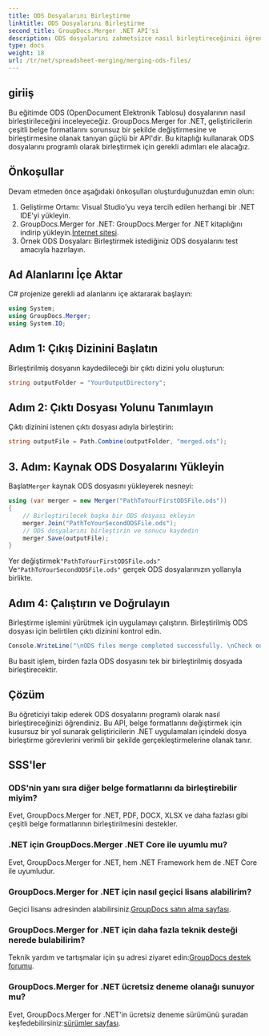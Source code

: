 ```yaml
---
title: ODS Dosyalarını Birleştirme
linktitle: ODS Dosyalarını Birleştirme
second_title: GroupDocs.Merger .NET API'si
description: ODS dosyalarını zahmetsizce nasıl birleştireceğinizi öğrenin. Kusursuz belge işleme için adım adım kılavuzumuzu izleyin.
type: docs
weight: 18
url: /tr/net/spreadsheet-merging/merging-ods-files/
---
```

## giriiş
Bu eğitimde ODS (OpenDocument Elektronik Tablosu) dosyalarının nasıl birleştirileceğini inceleyeceğiz. GroupDocs.Merger for .NET, geliştiricilerin çeşitli belge formatlarını sorunsuz bir şekilde değiştirmesine ve birleştirmesine olanak tanıyan güçlü bir API'dir. Bu kitaplığı kullanarak ODS dosyalarını programlı olarak birleştirmek için gerekli adımları ele alacağız.
## Önkoşullar
Devam etmeden önce aşağıdaki önkoşulları oluşturduğunuzdan emin olun:
1. Geliştirme Ortamı: Visual Studio'yu veya tercih edilen herhangi bir .NET IDE'yi yükleyin.
2.  GroupDocs.Merger for .NET: GroupDocs.Merger for .NET kitaplığını indirip yükleyin.[İnternet sitesi](https://releases.groupdocs.com/merger/net/).
3. Örnek ODS Dosyaları: Birleştirmek istediğiniz ODS dosyalarını test amacıyla hazırlayın.

## Ad Alanlarını İçe Aktar
C# projenize gerekli ad alanlarını içe aktararak başlayın:
```csharp
using System; 
using GroupDocs.Merger;
using System.IO;
```
## Adım 1: Çıkış Dizinini Başlatın
Birleştirilmiş dosyanın kaydedileceği bir çıktı dizini yolu oluşturun:
```csharp
string outputFolder = "YourOutputDirectory";
```
## Adım 2: Çıktı Dosyası Yolunu Tanımlayın
Çıktı dizinini istenen çıktı dosyası adıyla birleştirin:
```csharp
string outputFile = Path.Combine(outputFolder, "merged.ods");
```
## 3. Adım: Kaynak ODS Dosyalarını Yükleyin
 Başlat`Merger` kaynak ODS dosyasını yükleyerek nesneyi:
```csharp
using (var merger = new Merger("PathToYourFirstODSFile.ods"))
{
    // Birleştirilecek başka bir ODS dosyası ekleyin
    merger.Join("PathToYourSecondODSFile.ods");
    // ODS dosyalarını birleştirin ve sonucu kaydedin
    merger.Save(outputFile);
}
```
 Yer değiştirmek`"PathToYourFirstODSFile.ods"` Ve`"PathToYourSecondODSFile.ods"` gerçek ODS dosyalarınızın yollarıyla birlikte.
## Adım 4: Çalıştırın ve Doğrulayın
Birleştirme işlemini yürütmek için uygulamayı çalıştırın. Birleştirilmiş ODS dosyası için belirtilen çıktı dizinini kontrol edin.
```csharp
Console.WriteLine("\nODS files merge completed successfully. \nCheck output in {0}", outputFolder);
```
Bu basit işlem, birden fazla ODS dosyasını tek bir birleştirilmiş dosyada birleştirecektir.

## Çözüm
Bu öğreticiyi takip ederek ODS dosyalarını programlı olarak nasıl birleştireceğinizi öğrendiniz. Bu API, belge formatlarını değiştirmek için kusursuz bir yol sunarak geliştiricilerin .NET uygulamaları içindeki dosya birleştirme görevlerini verimli bir şekilde gerçekleştirmelerine olanak tanır.

## SSS'ler
### ODS'nin yanı sıra diğer belge formatlarını da birleştirebilir miyim?
Evet, GroupDocs.Merger for .NET, PDF, DOCX, XLSX ve daha fazlası gibi çeşitli belge formatlarının birleştirilmesini destekler.
### .NET için GroupDocs.Merger .NET Core ile uyumlu mu?
Evet, GroupDocs.Merger for .NET, hem .NET Framework hem de .NET Core ile uyumludur.
### GroupDocs.Merger for .NET için nasıl geçici lisans alabilirim?
 Geçici lisansı adresinden alabilirsiniz.[GroupDocs satın alma sayfası](https://purchase.groupdocs.com/temporary-license/).
### GroupDocs.Merger for .NET için daha fazla teknik desteği nerede bulabilirim?
 Teknik yardım ve tartışmalar için şu adresi ziyaret edin:[GroupDocs destek forumu](https://forum.groupdocs.com/c/merger/32).
### GroupDocs.Merger for .NET ücretsiz deneme olanağı sunuyor mu?
 Evet, GroupDocs.Merger for .NET'in ücretsiz deneme sürümünü şuradan keşfedebilirsiniz:[sürümler sayfası](https://releases.groupdocs.com/).